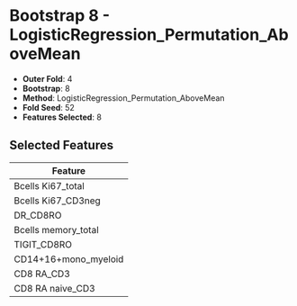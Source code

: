 # Bootstrap 8 - LogisticRegression_Permutation_AboveMean

- **Outer Fold**: 4
- **Bootstrap**: 8
- **Method**: LogisticRegression_Permutation_AboveMean
- **Fold Seed**: 52
- **Features Selected**: 8

## Selected Features

| Feature |
|---------|
| Bcells Ki67_total |
| Bcells Ki67_CD3neg |
| DR_CD8RO |
| Bcells memory_total |
| TIGIT_CD8RO |
| CD14+16+mono_myeloid |
| CD8 RA_CD3 |
| CD8 RA naive_CD3 |

